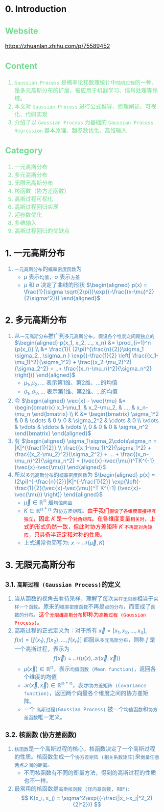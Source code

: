 # 0. Introduction
<font color="#73db90" size="4">

Website
-------
https://zhuanlan.zhihu.com/p/75589452

Content
-------
1. `Gaussian Process` 是概率论和数理统计中`随机过程`的一种，是多元高斯分布的扩展，被应用于机器学习、信号处理等领域。
2. 本文对 `Gaussian Process` 进行公式推导、原理阐述、可视化、代码实现
3. 介绍了以 `Gaussian Process` 为基础的 `Gaussian Process Regression` 基本原理、超参数优化、高维输入

Category
--------
1. 一元高斯分布
2. 多元高斯分布
3. 无限元高斯分布
4. 核函数（协方差函数）
5. 高斯过程可视化
6. 高斯过程回归实现
7. 超参数优化
8. 多维输入
9. 高斯过程回归的优缺点

</font>

# 1. 一元高斯分布
<font color="steelblue" size="4">

1. `一元高斯分布`的`概率密度函数`为
    - $\mu$ 表示`均值`，$\sigma$ 表示`方差`
    - $\mu$ 和 $\sigma$ 决定了曲线的形状
$\begin{aligned}
p(x) = \frac{1}{\sigma \sqrt{2\pi}}\exp{(-\frac{(x-\mu)^2}{2\sigma^2})}
\end{aligned}$

</font>

# 2. 多元高斯分布
<font color="steelblue" size="4">

1. 从`一元高斯分布`推广到`多元高斯分布`，`假设各个维度之间是独立的`
$\begin{aligned}
p(x_1, x_2, ..., x_n) &= \prod_{i=1}^n {p(x_i)} \\
&= \frac{1}{ (2\pi)^{\frac{n}{2}}\sigma_1 \sigma_2...\sigma_n } \exp{(-\frac{1}{2} \left[ \frac{(x_1-\mu_1)^2}{\sigma_1^2} + \frac{(x_2-\mu_2)^2}{\sigma_2^2} + ..+ \frac{(x_n-\mu_n)^2}{\sigma_n^2}  \right])}
\end{aligned}$
    - $\mu_1, \mu_2, ...$ 表示第1维、第2维、...的均值
    - $\sigma_1, \sigma_2, ...$ 表示第1维、第2维、...的均值
2. 令
$\begin{aligned}
\vec{x} - \vec{\mu} &=
\begin{bmatrix}
x_1-\mu_1, & x_2-\mu_2, & ..., & x_n-\mu_n
\end{bmatrix} \\
K &= 
\begin{bmatrix}
\sigma_1^2 & 0 & \cdots & 0    \\
0 & \sigma_2^2 & \cdots & 0    \\
\vdots & \vdots & \ddots & \vdots \\
0 & 0 & 0 & \sigma_n^2
\end{bmatrix}
\end{aligned}$
3. 有
$\begin{aligned}
\sigma_1\sigma_2\cdots\sigma_n = |K|^{\frac{1}{2}}  \\
\frac{(x_1-\mu_1)^2}{\sigma_1^2} + \frac{(x_2-\mu_2)^2}{\sigma_2^2} + ... + \frac{(x_n-\mu_n)^2}{\sigma_n^2} = (\vec{x}-\vec{\mu})^TK^{-1}(\vec{x}-\vec{\mu})
\end{aligned}$
4. 所以`多元高斯分布`的`概率密度函数`为
$\begin{aligned}
p(x) = (2\pi)^{-\frac{n}{2}}|K|^{-\frac{1}{2}} \exp{\left(-\frac{1}{2}(\vec{x}-\vec{\mu})^T K^{-1} (\vec{x}-\vec{\mu}) \right)}
\end{aligned}$
   - $\vec{\mu} \in \mathbb{R^n}$ 是`均值向量`
   - $K \in \mathbb{R^{n*n}}$ 为`协方差矩阵`。<font color="red">由于我们`假设了各维度直接相互独立`，因此 $K$ 是一个`对角矩阵`。在各维度变量`相关时`，上式的形式仍然一致，但此时协方差矩阵 $K$ `不再是对角矩阵`，只具备半正定和对称的性质。</font>
   - 上式通常也简写为: $x \sim \mathcal{N}(\vec{\mu}, K)$

</font>


# 3. 无限元高斯分布
## 3.1. `高斯过程 (Gaussian Process)`的定义
<font color="steelblue" size="4">

1. 当从函数的视角去看待采样，理解了每次`采样无限维`相当于`采样一个函数`。原来的`概率密度函数`不再是`点的分布`，而变成了`函数的分布`。<font color="red">这个`无限维高斯分布`即称为`高斯过程 (Gaussian Process)`。</font>
2. 高斯过程的正式定义为：对于所有 $\vec{x} = \left[ x_1, x_2, ..., x_n \right]$, $f(x) = \left[ f(x_1), f(x_2), ..., f(x_n) \right]$ 都服从`多元高斯分布`，则称 $f$ 是一个高斯过程，表示为
$$ f(\vec{x}) = \mathcal{N}(\mu{(x)}, \mathcal{K}(\vec{x}, \vec{x})) $$
    - $\mu(\vec{x}) \in \mathbb{R^n}$，表示`均值函数 (Mean function)`，返回各个维度的均值
    - $\mathcal{K}(\vec{x}, \vec{x}) \in \mathbb{R^{n*n}}$，表示`协方差矩阵 (Covariance function)`，返回两个向量各个维度之间的协方差矩阵。
    - 一个 `高斯过程(Gaussian Process)` 被一个`均值函数`和`协方差函数`唯一定义。

</font>

## 3.2. 核函数 (协方差函数)
<font color="steelblue" size="4">

1. `核函数`是一个高斯过程的核心，核函数决定了一个高斯过程的性质。核函数生成一个`协方差矩阵 (相关系数矩阵)`来`衡量任意两点之间的距离`。
    - 不同核函数有不同的衡量方法，得到的高斯过程的性质也不一样。
2. 最常用的核函数是`高斯核函数 (径向基函数, RBF)`:
$$ K(x_i, x_j) = \sigma^2\exp{(-\frac{|x_i-x_j|^2_2}{2l^2})} $$

</font>